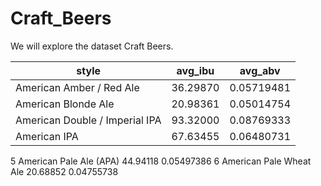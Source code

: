 # Craft_Beers
We will explore the dataset Craft Beers.


| style  | avg_ibu | avg_abv | 
|--------|--------|----------|
| American Amber / Red Ale | 36.29870 | 0.05719481 |
| American Blonde Ale | 20.98361 | 0.05014754 |
| American Double / Imperial IPA | 93.32000 | 0.08769333 | 
| American IPA |  67.63455 | 0.06480731 |
5        American Pale Ale (APA) 44.94118 0.05497386
6        American Pale Wheat Ale 20.68852 0.04755738
